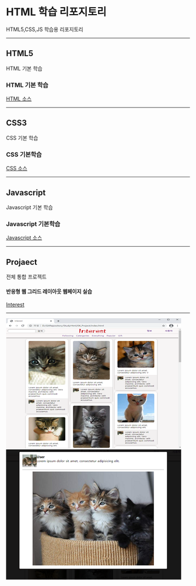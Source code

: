 # HTML 학습 리포지토리
HTML5,CSS,JS 학습용 리포지토리

------------------------------------
## HTML5
HTML 기본 학습

### HTML 기본 학습
[HTML 소스](https://github.com/jacksimuse/StudyHtml/tree/main/01_HTML)

-----------------------------------
## CSS3
CSS 기본 학습

### CSS 기본학습
[CSS 소스](https://github.com/jacksimuse/StudyHtml/tree/main/02_CSS)

----------------------------------
## Javascript
Javascript 기본 학습

### Javascript 기본학습
[Javascript 소스](https://github.com/jacksimuse/StudyHtml/tree/main/03_Javascript)

---------------------------------------
## Projaect
전체 통합 프로젝트

#### 반응형 웹 그리드 레이아웃 웹페이지 실습
[Interest](https://github.com/jacksimuse/StudyHtml/tree/main/04_Project)

--------------------------------------------------------
![결과물 1](https://github.com/jacksimuse/StudyHtml/blob/main/ref_images/result_01.png)![결과물 2](https://github.com/jacksimuse/StudyHtml/blob/main/ref_images/result_02.png)


